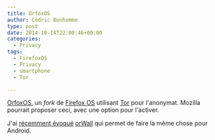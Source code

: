 ```yaml
---
title: OrfoxOS
author: Cédric Bonhomme
type: post
date: 2014-10-14T22:00:46+00:00
categories:
  - Privacy
tags:
  - FirefoxOS
  - Privacy
  - smartphone
  - Tor

---
```

[OrfoxOS][1], un _fork_ de [Firefox OS][2] utilisant [Tor][3] pour l'anonymat. Mozilla pourrait proposer ceci, avec une option pour l'activer.

J'ai [récemment évoqué][4] [orWall][5] qui permet de faire la même chose pour Android.

 [1]: https://github.com/OrFoxOS
 [2]: https://www.mozilla.org/en-US/firefox/os/
 [3]: https://www.torproject.org
 [4]: https://blog.cedricbonhomme.org/2014/10/09/securite-dandroid/ "Sécurité d’Android"
 [5]: https://orwall.org
